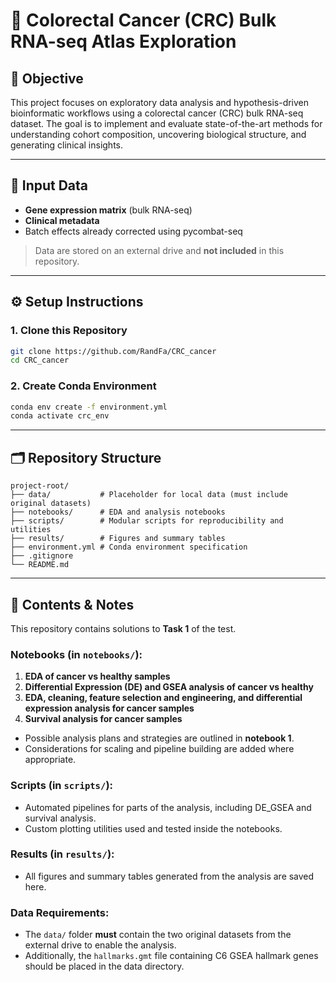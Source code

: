 # 🧬 Colorectal Cancer (CRC) Bulk RNA-seq Atlas Exploration

## 📌 Objective

This project focuses on exploratory data analysis and hypothesis-driven bioinformatic workflows using a colorectal cancer (CRC) bulk RNA-seq dataset. The goal is to implement and evaluate state-of-the-art methods for understanding cohort composition, uncovering biological structure, and generating clinical insights.

---

## 📂 Input Data

- **Gene expression matrix** (bulk RNA-seq)  
- **Clinical metadata**  
- Batch effects already corrected using pycombat-seq  

> Data are stored on an external drive and **not included** in this repository.

---

## ⚙️ Setup Instructions

### 1. Clone this Repository

```bash
git clone https://github.com/RandFa/CRC_cancer
cd CRC_cancer
```

### 2. Create Conda Environment

```bash
conda env create -f environment.yml
conda activate crc_env
```

---

## 🗂️ Repository Structure

```
project-root/
├── data/           # Placeholder for local data (must include original datasets)
├── notebooks/      # EDA and analysis notebooks
├── scripts/        # Modular scripts for reproducibility and utilities
├── results/        # Figures and summary tables
├── environment.yml # Conda environment specification
├── .gitignore
└── README.md
```

---

## 📝 Contents & Notes

This repository contains solutions to **Task 1** of the test.

### Notebooks (in `notebooks/`):

1. **EDA of cancer vs healthy samples**  
2. **Differential Expression (DE) and GSEA analysis of cancer vs healthy**  
3. **EDA, cleaning, feature selection and engineering, and differential expression analysis for cancer samples**  
4. **Survival analysis for cancer samples**  

- Possible analysis plans and strategies are outlined in **notebook 1**.  
- Considerations for scaling and pipeline building are added where appropriate.

### Scripts (in `scripts/`):

- Automated pipelines for parts of the analysis, including DE_GSEA and survival analysis.  
- Custom plotting utilities used and tested inside the notebooks.

### Results (in `results/`):

- All figures and summary tables generated from the analysis are saved here.

### Data Requirements:

- The `data/` folder **must** contain the two original datasets from the external drive to enable the analysis.  
- Additionally, the `hallmarks.gmt` file containing C6 GSEA hallmark genes should be placed in the data directory.

